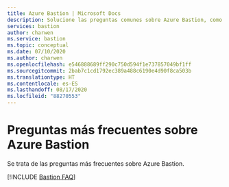 ```yaml
---
title: Azure Bastion | Microsoft Docs
description: Solucione las preguntas comunes sobre Azure Bastion, como la disponibilidad, el número de sesiones simultáneas admitidas, los problemas de configuración y los precios.
services: bastion
author: charwen
ms.service: bastion
ms.topic: conceptual
ms.date: 07/10/2020
ms.author: charwen
ms.openlocfilehash: e546888689ff290c750d594f1e737857049bf1ff
ms.sourcegitcommit: 2bab7c1cd1792ec389a488c6190e4d90f8ca503b
ms.translationtype: HT
ms.contentlocale: es-ES
ms.lasthandoff: 08/17/2020
ms.locfileid: "88270553"
---
```

# <a name="azure-bastion-faq"></a>Preguntas más frecuentes sobre Azure Bastion

Se trata de las preguntas más frecuentes sobre Azure Bastion.

[!INCLUDE [Bastion FAQ](../../includes/bastion-faq-include.md)]
